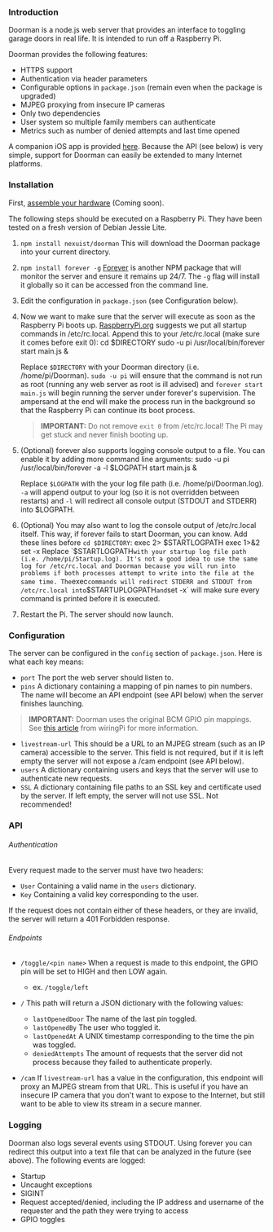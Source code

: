 ### Introduction

Doorman is a node.js web server that provides an interface to toggling garage doors in real life. It is intended to run off a Raspberry Pi.

Doorman provides the following features:

* HTTPS support
* Authentication via header parameters
* Configurable options in `package.json` (remain even when the package is upgraded)
* MJPEG proxying from insecure IP cameras
* Only two dependencies
* User system so multiple family members can authenticate
* Metrics such as number of denied attempts and last time opened

A companion iOS app is provided [here](here). Because the API (see below) is very simple, support for Doorman can easily be extended to many Internet platforms.

### Installation

First, [assemble your hardware]() (Coming soon).

The following steps should be executed on a Raspberry Pi. They have been tested on a fresh version of Debian Jessie Lite.

1. `npm install nexuist/doorman` This will download the Doorman package into your current directory.

2. `npm install forever -g` [Forever]() is another NPM package that will monitor the server and ensure it remains up 24/7. The `-g` flag will install it globally so it can be accessed fron the command line.

3. Edit the configuration in `package.json` (see Configuration below).

4. Now we want to make sure that the server will execute as soon as the Raspberry Pi boots up. [RaspberryPi.org](https://www.raspberrypi.org/documentation/linux/usage/rc-local.md) suggests we put all startup commands in /etc/rc.local. Append this to your /etc/rc.local (make sure it comes before exit 0):
		cd $DIRECTORY
		sudo -u pi /usr/local/bin/forever start main.js &

	Replace `$DIRECTORY` with your Doorman directory (i.e. /home/pi/Doorman).
	`sudo -u pi` will ensure that the command is not run as root (running any web server as root is ill advised) and `forever start main.js` will begin running the server under forever's supervision. The ampersand at the end will make the process run in the background so that the Raspberry Pi can continue its boot process.

	>**IMPORTANT:** Do not remove `exit 0` from /etc/rc.local! The Pi may get stuck and never finish booting up.

5. (Optional) forever also supports logging console output to a file. You can enable it by adding more command line arguments:
		sudo -u pi /usr/local/bin/forever -a -l $LOGPATH start main.js &

	Replace `$LOGPATH` with the your log file path (i.e. /home/pi/Doorman.log). `-a` will append output to your log (so it is not overridden between restarts) and `-l` will redirect all console output (STDOUT and STDERR) into $LOGPATH.

6. (Optional) You may also want to log the console output of /etc/rc.local itself. This way, if forever fails to start Doorman, you can know. Add these lines before `cd $DIRECTORY`:
		exec 2> $STARTLOGPATH
		exec 1>&2
		set -x
	Replace `$STARTLOGPATH` with your startup log file path (i.e. /home/pi/Startup.log). It's not a good idea to use the same log for /etc/rc.local and Doorman because you will run into problems if both processes attempt to write into the file at the same time. The `exec` commands will redirect STDERR and STDOUT from /etc/rc.local into `$STARTUPLOGPATH` and `set -x` will make sure every command is printed before it is executed.

7. Restart the Pi. The server should now launch.

### Configuration

The server can be configured in the `config` section of `package.json`. Here is what each key means:

* `port` The port the web server should listen to.
* `pins` A dictionary containing a mapping of pin names to pin numbers. The name will become an API endpoint (see API below) when the server finishes launching.
> **IMPORTANT:** Doorman uses the original BCM GPIO pin mappings. See [this article](http://wiringpi.com/pins/) from wiringPi for more information.
* `livestream-url` This should be a URL to an MJPEG stream (such as an IP camera) accessible to the server. This field is not required, but if it is left empty the server will not expose a /cam endpoint (see API below).
* `users` A dictionary containing users and keys that the server will use to authenticate new requests.
* `SSL` A dictionary containing file paths to an SSL key and certificate used by the server. If left empty, the server will not use SSL. Not recommended!

### API

###### Authentication

Every request made to the server must have two headers:

* `User` Containing a valid name in the `users` dictionary.
* `Key` Containing a valid key corresponding to the user.

If the request does not contain either of these headers, or they are invalid, the server will return a 401 Forbidden response.

###### Endpoints

* `/toggle/<pin name>` When a request is made to this endpoint, the GPIO pin will be set to HIGH and then LOW again.
	* ex. `/toggle/left`


* `/` This path will return a JSON dictionary with the following values:
	* `lastOpenedDoor` The name of the last pin toggled.
	* `lastOpenedBy` The user who toggled it.
	* `lastOpenedAt` A UNIX timestamp corresponding to the time the pin was toggled.
	* `deniedAttempts` The amount of requests that the server did not process because they failed to authenticate properly.

* `/cam` If `livestream-url` has a value in the configuration, this endpoint will proxy an MJPEG stream from that URL. This is useful if you have an insecure IP camera that you don't want to expose to the Internet, but still want to be able to view its stream in a secure manner.

### Logging

Doorman also logs several events using STDOUT. Using forever you can redirect this output into a text file that can be analyzed in the future (see above). The following events are logged:
* Startup
* Uncaught exceptions
* SIGINT
* Request accepted/denied, including the IP address and username of the requester and the path they were trying to access
* GPIO toggles
